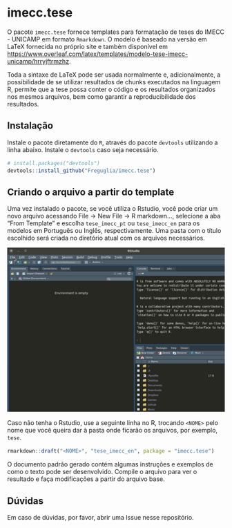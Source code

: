 
<!-- README.md is generated from README.Rmd. Please edit that file -->

# imecc.tese

O pacote `imecc.tese` fornece templates para formatação de teses do
IMECC - UNICAMP em formato `Rmarkdown`. O modelo é baseado na versão em
LaTeX fornecida no próprio site e também disponível em
<https://www.overleaf.com/latex/templates/modelo-tese-imecc-unicamp/hrryjftrmzhz>.

Toda a sintaxe de LaTeX pode ser usada normalmente e, adicionalmente, a
possibilidade de se utilizar resultados de chunks executados na
linguagem R, permite que a tese possa conter o código e os resultados
organizados nos mesmos arquivos, bem como garantir a reproducibilidade
dos resultados.

## Instalação

Instale o pacote diretamente do `R`, através do pacote `devtools`
utilizando a linha abaixo. Instale o `devtools` caso seja necessário.

``` r
# install.packages("devtools")
devtools::install_github("Freguglia/imecc.tese")
```

## Criando o arquivo a partir do template

Uma vez instalado o pacote, se você utiliza o Rstudio, você pode criar
um novo arquivo acessando File -&gt; New File -&gt; R markdown…,
selecione a aba “From Template” e escolha `tese_imecc_pt` ou
`tese_imecc_en` para os modelos em Português ou Inglês, respectivamente.
Uma pasta com o título escolhido será criada no diretório atual com os
arquivos necessários.

<img src="man/figures/gif_rstudio.gif" />

Caso não tenha o Rstudio, use a seguinte linha no R, trocando `<NOME>`
pelo nome que você queira dar à pasta onde ficarão os arquivos, por
exemplo, `tese`.

``` r
rmarkdown::draft("<NOME>", "tese_imecc_en", package = "imecc.tese")
```

O documento padrão gerado contém algumas instruções e exemplos de como o
texto pode ser desenvolvido. Compile o arquivo para ver o resultado e
faça modificações a partir do arquivo base.

## Dúvidas

Em caso de dúvidas, por favor, abrir uma Issue nesse repositório.
